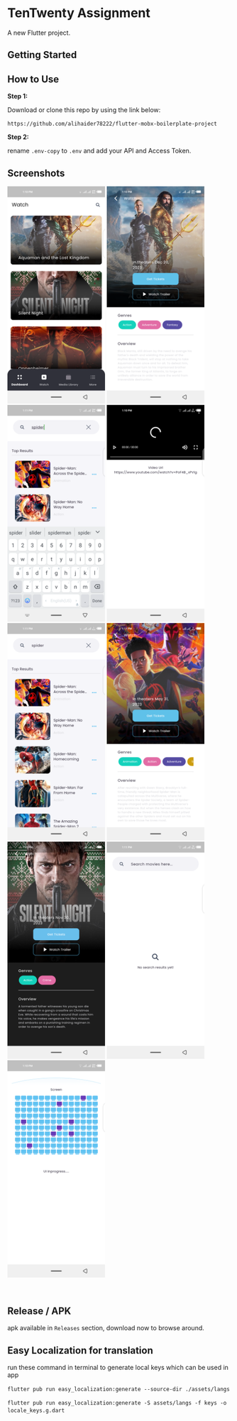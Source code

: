 # TenTwenty Assignment

A new Flutter project.

## Getting Started

## How to Use

**Step 1:**

Download or clone this repo by using the link below:

```
https://github.com/alihaider78222/flutter-mobx-boilerplate-project
```

**Step 2:**

rename ```.env-copy``` to ```.env``` and add your API and Access Token.

## Screenshots

<p float="left">
  <img src="./screenshots/Screenshot_1.png" alt="image" width="220" height="auto" >
<img src="./screenshots/Screenshot_2.png" alt="image" width="220" height="auto">
<img src="./screenshots/Screenshot_3.png" alt="image" width="220" height="auto">
<img src="./screenshots/Screenshot_4.png" alt="image" width="220" height="auto">
<img src="./screenshots/Screenshot_5.png" alt="image" width="220" height="auto">
<img src="./screenshots/Screenshot_6.png" alt="image" width="220" height="auto">
<img src="./screenshots/Screenshot_7.png" alt="image" width="220" height="auto">
<img src="./screenshots/Screenshot_8.png" alt="image" width="220" height="auto">
<img src="./screenshots/Screenshot_9.png" alt="image" width="220" height="auto">
</p>

<br>


## Release / APK

apk available in ```Releases``` section, download now to browse around.

## Easy Localization for translation

run these command in terminal to generate local keys which can be used in app

```flutter pub run easy_localization:generate --source-dir ./assets/langs```

```flutter pub run easy_localization:generate -S assets/langs -f keys -o locale_keys.g.dart```
